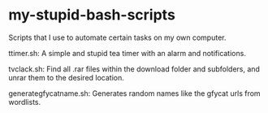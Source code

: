 # my-stupid-bash-scripts
Scripts that I use to automate certain tasks on my own computer.

ttimer.sh:
A simple and stupid tea timer with an alarm and notifications.

tvclack.sh:
Find all .rar files within the download folder and subfolders, and unrar them to the desired location.

generategfycatname.sh:
Generates random names like the gfycat urls from wordlists.

